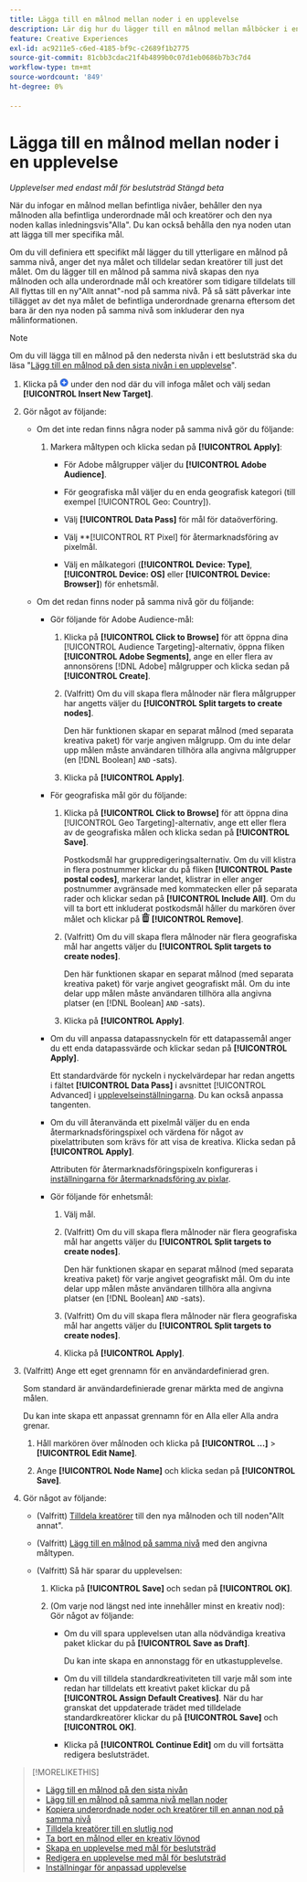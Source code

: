 ```yaml
---
title: Lägga till en målnod mellan noder i en upplevelse
description: Lär dig hur du lägger till en målnod mellan målböcker i en annonsupplevelse.
feature: Creative Experiences
exl-id: ac9211e5-c6ed-4185-bf9c-c2689f1b2775
source-git-commit: 81cbb3cdac21f4b4899b0c07d1eb0686b7b3c7d4
workflow-type: tm+mt
source-wordcount: '849'
ht-degree: 0%

---
```


# Lägga till en målnod mellan noder i en upplevelse

*Upplevelser med endast mål för beslutsträd*
*Stängd beta*

När du infogar en målnod mellan befintliga nivåer, behåller den nya målnoden alla befintliga underordnade mål och kreatörer och den nya noden kallas inledningsvis&quot;Alla&quot;. Du kan också behålla den nya noden utan att lägga till mer specifika mål.

Om du vill definiera ett specifikt mål lägger du till ytterligare en målnod på samma nivå, anger det nya målet och tilldelar sedan kreatörer till just det målet. Om du lägger till en målnod på samma nivå skapas den nya målnoden och alla underordnade mål och kreatörer som tidigare tilldelats till All flyttas till en ny&quot;Allt annat&quot;-nod på samma nivå. På så sätt påverkar inte tillägget av det nya målet de befintliga underordnade grenarna eftersom det bara är den nya noden på samma nivå som inkluderar den nya målinformationen.

>[!NOTE]
>
>Om du vill lägga till en målnod på den nedersta nivån i ett beslutsträd ska du läsa &quot;[Lägg till en målnod på den sista nivån i en upplevelse](experience-target-node-add-final.md)&quot;.

<!-- 1. [ways to get to the decision tree] -->

1. Klicka på ![Lägg till](/help/creative/assets/add.png "Lägg till") under den nod där du vill infoga målet och välj sedan **[!UICONTROL Insert New Target]**.

1. Gör något av följande:

   * Om det inte redan finns några noder på samma nivå gör du följande:

      1. Markera måltypen och klicka sedan på **[!UICONTROL Apply]**:

         * För Adobe målgrupper väljer du **[!UICONTROL Adobe Audience]**.

         * För geografiska mål väljer du en enda geografisk kategori (till exempel [!UICONTROL Geo: Country]).

         * Välj **[!UICONTROL Data Pass]** för mål för dataöverföring.

         * Välj **[!UICONTROL RT Pixel] för återmarknadsföring av pixelmål.

         * Välj en målkategori (**[!UICONTROL Device: Type]**, **[!UICONTROL Device: OS]** eller **[!UICONTROL Device: Browser]**) för enhetsmål.

   * Om det redan finns noder på samma nivå gör du följande:

      * Gör följande för Adobe Audience-mål:

         1. Klicka på **[!UICONTROL Click to Browse]** för att öppna dina [!UICONTROL Audience Targeting]-alternativ, öppna fliken **[!UICONTROL Adobe Segments]**, ange en eller flera av annonsörens [!DNL Adobe] målgrupper och klicka sedan på **[!UICONTROL Create]**<!-- Why not "Save" like for the other node types/use cases? -->.

         1. (Valfritt) Om du vill skapa flera målnoder när flera målgrupper har angetts väljer du **[!UICONTROL Split targets to create nodes]**.

            Den här funktionen skapar en separat målnod (med separata kreativa paket) för varje angiven målgrupp. Om du inte delar upp målen måste användaren tillhöra alla angivna målgrupper (en [!DNL Boolean] `AND` -sats).

         1. Klicka på **[!UICONTROL Apply]**.

      * För geografiska mål gör du följande:

         1. Klicka på **[!UICONTROL Click to Browse]** för att öppna dina [!UICONTROL Geo Targeting]-alternativ, ange ett eller flera av de geografiska målen och klicka sedan på **[!UICONTROL Save]**.

            Postkodsmål har gruppredigeringsalternativ. Om du vill klistra in flera postnummer klickar du på fliken **[!UICONTROL Paste postal codes]**, markerar landet, klistrar in eller anger postnummer avgränsade med kommatecken eller på separata rader och klickar sedan på **[!UICONTROL Include All]**. Om du vill ta bort ett inkluderat postkodsmål håller du markören över målet och klickar på ![Ta bort](/help/creative/assets/delete.png "Ta bort") **[!UICONTROL Remove]**.

         1. (Valfritt) Om du vill skapa flera målnoder när flera geografiska mål har angetts väljer du **[!UICONTROL Split targets to create nodes]**.

            Den här funktionen skapar en separat målnod (med separata kreativa paket) för varje angivet geografiskt mål. Om du inte delar upp målen måste användaren tillhöra alla angivna platser (en [!DNL Boolean] `AND` -sats).

         1. Klicka på **[!UICONTROL Apply]**.

      * Om du vill anpassa datapassnyckeln för ett datapassemål anger du ett enda datapassvärde och klickar sedan på **[!UICONTROL Apply]**.

        Ett standardvärde för nyckeln i nyckelvärdepar har redan angetts i fältet **[!UICONTROL Data Pass]** i avsnittet [!UICONTROL Advanced] i [upplevelseinställningarna](experience-settings-targeting.md). Du kan också anpassa tangenten.

      * Om du vill återanvända ett pixelmål väljer du en enda återmarknadsföringspixel och värdena för något av pixelattributen som krävs för att visa de kreativa. Klicka sedan på **[!UICONTROL Apply]**.

        Attributen för återmarknadsföringspixeln konfigureras i [inställningarna för återmarknadsföring av pixlar](/help/creative/pixels/retargeting-pixel-manage.md).

      * Gör följande för enhetsmål:

         1. Välj mål.

         1. (Valfritt) Om du vill skapa flera målnoder när flera geografiska mål har angetts väljer du **[!UICONTROL Split targets to create nodes]**.

            Den här funktionen skapar en separat målnod (med separata kreativa paket) för varje angivet geografiskt mål. Om du inte delar upp målen måste användaren tillhöra alla angivna platser (en [!DNL Boolean] `AND` -sats).

         1. (Valfritt) Om du vill skapa flera målnoder när flera geografiska mål har angetts väljer du **[!UICONTROL Split targets to create nodes]**.

         1. Klicka på **[!UICONTROL Apply]**.

1. (Valfritt) Ange ett eget grennamn för en användardefinierad gren.

   Som standard är användardefinierade grenar märkta med de angivna målen.

   Du kan inte skapa ett anpassat grennamn för en Alla eller Alla andra grenar.

   1. Håll markören över målnoden och klicka på **[!UICONTROL ...]** > **[!UICONTROL Edit Name]**.

   1. Ange **[!UICONTROL Node Name]** och klicka sedan på **[!UICONTROL Save]**.

1. Gör något av följande:

   * (Valfritt) [Tilldela kreatörer](experience-assign-creative-bundles.md) till den nya målnoden och till noden&quot;Allt annat&quot;.

   * (Valfritt) [Lägg till en målnod på samma nivå](experience-target-node-add-sibling.md) med den angivna måltypen.

   * (Valfritt) Så här sparar du upplevelsen:

      1. Klicka på **[!UICONTROL Save]** och sedan på **[!UICONTROL OK]**.

      1. (Om varje nod längst ned inte innehåller minst en kreativ nod): Gör något av följande:

         * Om du vill spara upplevelsen utan alla nödvändiga kreativa paket klickar du på **[!UICONTROL Save as Draft]**.

           Du kan inte skapa en annonstagg för en utkastupplevelse.

         * Om du vill tilldela standardkreativiteten till varje mål som inte redan har tilldelats ett kreativt paket klickar du på **[!UICONTROL Assign Default Creatives]**. När du har granskat det uppdaterade trädet med tilldelade standardkreatörer klickar du på **[!UICONTROL Save]** och **[!UICONTROL OK]**.

         * Klicka på **[!UICONTROL Continue Edit]** om du vill fortsätta redigera beslutsträdet.

>[!MORELIKETHIS]
>
>* [Lägg till en målnod på den sista nivån](experience-target-node-add-final.md)
>* [Lägg till en målnod på samma nivå mellan noder](experience-target-node-add-sibling.md)
>* [Kopiera underordnade noder och kreatörer till en annan nod på samma nivå](experience-target-node-copy.md)
>* [Tilldela kreatörer till en slutlig nod](experience-assign-creative-bundles.md)
>* [Ta bort en målnod eller en kreativ lövnod](/help/creative/experiences/experience-target-node-delete.md)
>* [Skapa en upplevelse med mål för beslutsträd](experience-create-targeting.md)
>* [Redigera en upplevelse med mål för beslutsträd](experience-edit-targeting.md)
>* [Inställningar för anpassad upplevelse](experience-settings-targeting.md)
